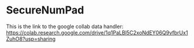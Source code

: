 # SecureNumPad

This is the link to the google collab data handler: https://colab.research.google.com/drive/1q1PaLBl5C2xoNdEY06Q9vfbrUx1ZuhO8?usp=sharing

